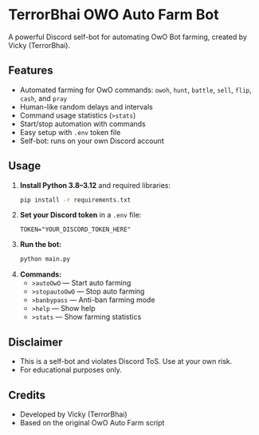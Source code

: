 # TerrorBhai OWO Auto Farm Bot

A powerful Discord self-bot for automating OwO Bot farming, created by Vicky (TerrorBhai).

## Features
- Automated farming for OwO commands: `owoh`, `hunt`, `battle`, `sell`, `flip`, `cash`, and `pray`
- Human-like random delays and intervals
- Command usage statistics (`>stats`)
- Start/stop automation with commands
- Easy setup with `.env` token file
- Self-bot: runs on your own Discord account

## Usage
1. **Install Python 3.8–3.12** and required libraries:
   ```sh
   pip install -r requirements.txt
   ```
2. **Set your Discord token** in a `.env` file:
   ```env
   TOKEN="YOUR_DISCORD_TOKEN_HERE"
   ```
3. **Run the bot:**
   ```sh
   python main.py
   ```
4. **Commands:**
   - `>autoOwO` — Start auto farming
   - `>stopautoOwO` — Stop auto farming
   - `>banbypass` — Anti-ban farming mode
   - `>help` — Show help
   - `>stats` — Show farming statistics

## Disclaimer
- This is a self-bot and violates Discord ToS. Use at your own risk.
- For educational purposes only.

## Credits
- Developed by Vicky (TerrorBhai)
- Based on the original OwO Auto Farm script
